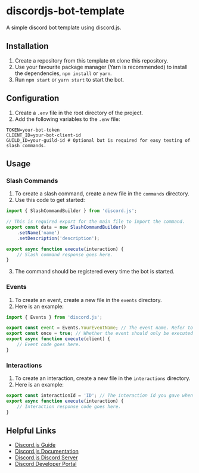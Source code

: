 # discordjs-bot-template
A simple discord bot template using discord.js.

## Installation
1. Create a repository from this template `OR` clone this repository.
2. Use your favourite package manager (Yarn is recommended) to install the dependencies, `npm install` or `yarn`.
3. Run `npm start` or `yarn start` to start the bot.

## Configuration
1. Create a `.env` file in the root directory of the project.
2. Add the following variables to the `.env` file:
```
TOKEN=your-bot-token
CLIENT_ID=your-bot-client-id
GUILD_ID=your-guild-id # Optional but is required for easy testing of slash commands.
```

## Usage
### Slash Commands
1. To create a slash command, create a new file in the `commands` directory.
2. Use this code to get started:
```js
import { SlashCommandBuilder } from 'discord.js';

// This is required export for the main file to import the command.
export const data = new SlashCommandBuilder()
	.setName('name')
	.setDescription('description');

export async function execute(interaction) {
    // Slash command response goes here.
}
```
3. The command should be registered every time the bot is started.

### Events
1. To create an event, create a new file in the `events` directory.
2. Here is an example:
```js
import { Events } from 'discord.js';

export const event = Events.YourEventName; // The event name. Refer to the discord.js documentation for more info.
export const once = true; // Whether the event should only be executed once, when recieved.
export async function execute(client) {
    // Event code goes here.
}
```
### Interactions
1. To create an interaction, create a new file in the `interactions` directory.
2. Here is an example:
```js
export const interactionId = 'ID'; // The interaction id you gave when registering the interaction.
export async function execute(interaction) {
    // Interaction response code goes here.
}
```

## Helpful Links
- [Discord.js Guide](https://discordjs.guide/)
- [Discord.js Documentation](https://discord.js.org/#/docs/main/stable/general/welcome)
- [Discord.js Discord Server](https://discord.gg/djs)
- [Discord Developer Portal](https://discord.com/developers/applications)
